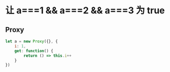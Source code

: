 # 让 a===1 && a===2 && a===3 为 true

## Proxy

```js
let a = new Proxy({}, {
    i: 1,
    get: function() {
        return () => this.i++
    }
})

```